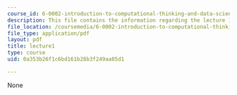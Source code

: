 ```yaml
---
course_id: 6-0002-introduction-to-computational-thinking-and-data-science-fall-2016
description: This file contains the information regarding the lecture 1.
file_location: /coursemedia/6-0002-introduction-to-computational-thinking-and-data-science-fall-2016/0a353b26f1c6bd161b28b3f249aa05d1_MIT6_0002F16_lec1.pdf
file_type: application/pdf
layout: pdf
title: lecture1
type: course
uid: 0a353b26f1c6bd161b28b3f249aa05d1

---
```

None